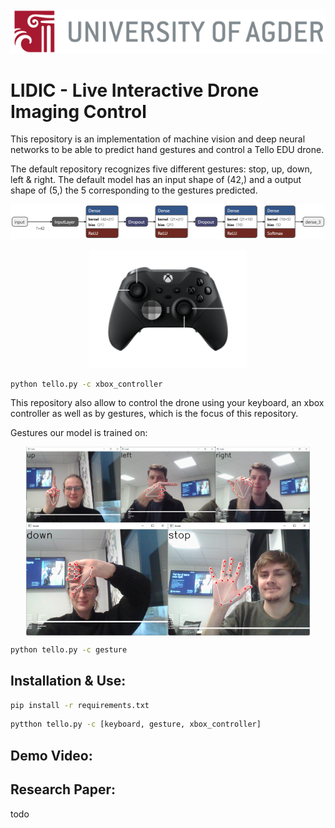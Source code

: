<img style='margin:0;' style="width: 100%" src="static/UIA_Header_English.png" alt=""/>

# LIDIC - Live Interactive Drone Imaging Control
This repository is an implementation of machine vision and deep neural networks to
be able to predict hand gestures and control a Tello EDU drone.

The default repository recognizes five different gestures: stop, up, down, left & right.
The default model has an input shape of (42,) and a output shape of (5,) the 5 corresponding to the gestures predicted.

![](static/default_model.png)

<div style="margin: auto;width:50%;">
    <img style="width:auto;" src="static/ControllerLayout.png" width="50%" alt=""/>
</div>

```bash
python tello.py -c xbox_controller
```

This repository also allow to control the drone using your keyboard, an xbox controller as well as by gestures,
which is the focus of this repository.




Gestures our model is trained on:
<div style="display:flex;flex-wrap: wrap; justify-content: center; justify-self: center">
    <img style='width:30%;' src="static/directions/UpGesture.png" alt="up gesture"/>
    <img style='width:30%;' src="static/directions/LeftGesture.png" alt="left gesture"/>
    <img style='width:30%;' src="static/directions/RightGesture.png" alt="right gesture"/>
    <img style='width:45%;' src="static/directions/DownGesture.png" alt="down gesture"/>
    <img style='width:45%;' src="static/directions/StopGesture.png" alt="stop gesture"/>
</div>

```bash
python tello.py -c gesture
```

## Installation & Use:
```bash
pip install -r requirements.txt
```

```bash
pytthon tello.py -c [keyboard, gesture, xbox_controller]
```

## Demo Video:

## Research Paper:
todo